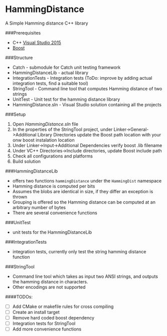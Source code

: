 # HammingDistance
A Simple Hamming distance C++ library

###Prerequisites
* C++ [Visual Studio 2015](https://www.visualstudio.com/downloads/)
* [Boost](http://www.boost.org/)

###Structure
* Catch - submodule for Catch unit testing framework
* HammingDistanceLib - actual library
* IntegrationTests - Integration tests (ToDo: improve by adding actual integration tests, find a suitable tool)
* StringTool - Command line tool that computes Hamming distance of two strings
* UnitTest - Unit test for the hamming distance library
* HammingDistance.sln - Visual Studio solution containing all the projects

###Setup
1. Open *HammingDistance.sln* file
2. In the properties of the StringTool project, under Linker->General->Additional Library Directories update the Boost path location with your onw boost instalation location
3. Under Linker->Input->Additional Dependencies verify boost .lib filename
4. Under VC++ Directories->Include directories, update Boost include path
6. Check all configurations and platforms
5. Build solution

###HammingDistanceLib
* offers two functions `hammingDistance` under the `HammingDist` namespace
* Hamming distance is computed per bits
* Assumes the blobs are identical in size, if they differ an exception is thrown
* Grouping is offered so the Hamming distance can be computed at an arbitrary number of bytes
* There are several convenience functions

###UnitTest
* unit tests for the HammingDistanceLib

###IntegrationTests
* integration tests, currently only test the string hamming distance function

###StringTool
* Command line tool which takes as input two ANSI strings, and outputs the hamming distance in characters.
* Other encodings are not supported

####TODOs:
* [ ] Add CMake or makefile rules for cross compiling
* [ ] Create an install target
* [ ] Remove hard coded boost dependency
* [ ] Integration tests for StringTool
* [ ] Add more convenience functions
